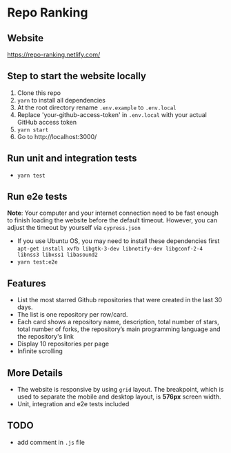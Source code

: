 # Repo Ranking

## Website

https://repo-ranking.netlify.com/

## Step to start the website locally

1. Clone this repo
2. `yarn` to install all dependencies
3. At the root directory rename `.env.example` to `.env.local`
4. Replace 'your-github-access-token' in `.env.local` with your actual GitHub access token
5. `yarn start`
6. Go to http://localhost:3000/

## Run unit and integration tests

- `yarn test`

## Run e2e tests

**Note**: Your computer and your internet connection need to be fast enough to finish loading the website before the default timeout. However, you can adjust the timeout by yourself via `cypress.json`

- If you use Ubuntu OS, you may need to install these dependencies first `apt-get install xvfb libgtk-3-dev libnotify-dev libgconf-2-4 libnss3 libxss1 libasound2`
- `yarn test:e2e`

## Features

- List the most starred Github repositories that were created in the last 30 days.
- The list is one repository per row/card.
- Each card shows a repository name, description, total number of stars, total number of forks, the repository’s main programming language and the repository's link
- Display 10 repositories per page
- Infinite scrolling

## More Details

- The website is responsive by using `grid` layout. The breakpoint, which is used to separate the mobile and desktop layout, is **576px** screen width.
- Unit, integration and e2e tests included

## TODO

- add comment in `.js` file
